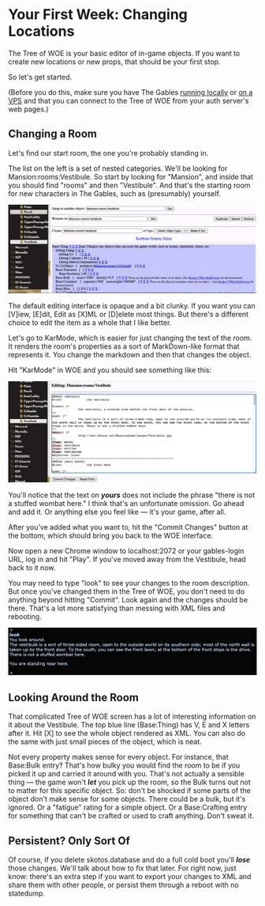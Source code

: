 # Your First Week: Changing Locations

The Tree of WOE is your basic editor of in-game objects. If you want to create new locations or new props, that should be your first stop.

So let's get started.

(Before you do this, make sure you have The Gables [running locally](../setup.md) or [on a VPS](../setup_vps.md) and that you can connect to the Tree of WOE from your auth server's web pages.)

## Changing a Room

Let's find our start room, the one you're probably standing in.

The list on the left is a set of nested categories. We'll be looking for Mansion:rooms:Vestibule. So start by looking for "Mansion", and inside that you should find "rooms" and then "Vestibule". And that's the starting room for new characters in The Gables, such as (presumably) yourself.

<img src="./vestibule_woe.jpg" alt="The WOE interface for Mansion:rooms:Vestibule" />

The default editing interface is opaque and a bit clunky. If you want you can [V]iew, [E]dit, Edit as [X]ML or [D]elete most things. But there's a different choice to edit the item as a whole that I like better.

Let's go to KarMode, which is easier for just changing the text of the room. It renders the room's properties as a sort of MarkDown-like format that represents it. You change the markdown and then that changes the object.

Hit "KarMode" in WOE and you should see something like this:

<img src="./vestibule_karmode.jpg" alt="The KarMode interface for Mansion:rooms:Vestibule" />

You'll notice that the text on ***yours*** does not include the phrase "there is not a stuffed wombat here." I think that's an unfortunate omission. Go ahead and add it. Or anything else you feel like &mdash; it's your game, after all.

After you've added what you want to, hit the "Commit Changes" button at the bottom, which should bring you back to the WOE interface.

Now open a new Chrome window to localhost:2072 or your gables-login URL, log in and hit "Play". If you've moved away from the Vestibule, head back to it now.

You may need to type "look" to see your changes to the room description. But once you've changed them in the Tree of WOE, you don't need to do anything beyond hitting "Commit". Look again and the changes should be there. That's a lot more satisfying than messing with XML files and rebooting.

<img src="./vestibule_look.jpg" alt="The vestibule's description has been updated!" />

## Looking Around the Room

That complicated Tree of WOE screen has a lot of interesting information on it about the Vestibule. The top blue line (Base:Thing) has V, E and X letters after it. Hit [X] to see the whole object rendered as XML. You can also do the same with just small pieces of the object, which is neat.

Not every property makes sense for every object. For instance, that Base:Bulk entry? That's how bulky you would find the room to be if you picked it up and carried it around with you. That's not actually a sensible thing &mdash; the game won't ***let*** you pick up the room, so the Bulk turns out not to matter for this specific object. So: don't be shocked if some parts of the object don't make sense for some objects. There could be a bulk, but it's ignored. Or a "fatigue" rating for a simple object. Or a Base:Crafting entry for something that can't be crafted or used to craft anything. Don't sweat it.

## Persistent? Only Sort Of

Of course, if you delete skotos.database and do a full cold boot you'll ***lose*** those changes. We'll talk about how to fix that later. For right now, just know: there's an extra step if you want to export your changes to XML and share them with other people, or persist them through a reboot with no statedump.
